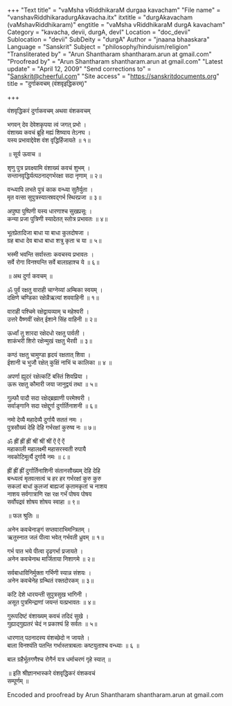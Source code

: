 +++
"Text title" = "vaMsha vRiddhikaraM durgaa kavacham"
"File name" = "vanshavRiddhikaradurgAkavacha.itx"
itxtitle = "durgAkavacham (vaMshavRiddhikaram)"
engtitle = "vaMsha vRiddhikaraM durgA kavacham"
Category = "kavacha, devii, durgA, devI"
Location = "doc_devii"
Sublocation = "devii"
SubDeity = "durgA"
Author = "jnaana bhaaskara"
Language = "Sanskrit"
Subject = "philosophy/hinduism/religion"
"Transliterated by" = "Arun Shantharam shantharam.arun  at  gmail.com"
"Proofread by" = "Arun Shantharam shantharam.arun  at  gmail.com"
"Latest update" = "April 12, 2009"
"Send corrections to" = "Sanskrit@cheerful.com"
"Site access" = "https://sanskritdocuments.org"
title = "दुर्गाकवचम् (वंशवृइद्धिकरम्)"

+++
  
 वंशवृद्धिकरं दुर्गाकवचम् अथवा वंशकवचम्   
  
भगवन् देव देवेशकृपया त्वं जगत् प्रभो ।  
वंशाख्य कवचं ब्रूहि मह्यं शिष्याय तेऽनघ ।  
यस्य प्रभावाद्देवेश वंश वृद्धिर्हिजायते ॥ १॥  
  
   ॥ सूर्य ऊवाच ॥  
  
श‍ृणु पुत्र प्रवक्ष्यामि वंशाख्यं कवचं शुभम् ।  
सन्तानवृद्धिर्यत्पठनाद्गर्भरक्षा सदा नृणाम् ॥ २॥  
  
वन्ध्यापि लभते पुत्रं काक वन्ध्या सुतैर्युता ।  
मृत वत्सा सुपुत्रस्यात्स्रवद्गर्भ स्थिरप्रजा ॥ ३॥  
  
अपुष्पा पुष्पिणी यस्य धारणाश्च सुखप्रसूः ।  
कन्या प्रजा पुत्रिणी स्यादेतत् स्तोत्र प्रभावतः ॥ ४॥  
  
भूतप्रेतादिजा बाधा या बाधा कुलदोषजा ।  
ग्रह बाधा देव बाधा बाधा शत्रु कृता च या ॥ ५॥  
  
भस्मी भवन्ति सर्वास्ताः कवचस्य प्रभावतः ।  
सर्वे रोगा विनश्यन्ति सर्वे बालग्रहाश्च ये ॥ ६॥  
  
   ॥ अथ दुर्गा कवचम् ॥  
  
ॐ पुर्वं रक्षतु वाराही चाग्नेय्यां अम्बिका स्वयम् ।  
दक्षिणे चण्डिका रक्षेन्नैऋत्यां शववाहिनी ॥ १॥  
  
वाराही पश्चिमे रक्षेद्वायव्याम् च महेश्वरी ।  
उत्तरे वैष्णवीं रक्षेत् ईशाने सिंह वाहिनी ॥ २॥  
  
ऊर्ध्वां तु शारदा रक्षेदधो रक्षतु पार्वती ।  
शाकंभरी शिरो रक्षेन्मुखं रक्षतु भैरवी ॥ ३॥  
  
कण्ठं रक्षतु चामुण्डा हृदयं रक्षतात् शिवा ।  
ईशानी च भुजौ रक्षेत् कुक्षिं नाभिं च कालिका ॥ ४ ॥  
  
अपर्णा ह्युदरं रक्षेत्कटिं बस्तिं शिवप्रिया ।  
ऊरू रक्षतु कौमारी जया जानुद्वयं तथा ॥ ५॥  
  
गुल्फौ पादौ सदा रक्षेद्ब्रह्माणी परमेश्वरी ।  
सर्वाङ्गानि सदा रक्षेद्दुर्गा दुर्गार्तिनाशनी ॥ ६॥  
  
नमो देव्यै महादेव्यै दुर्गायै सततं नमः ।  
पुत्रसौख्यं देहि देहि गर्भरक्षां कुरुष्व नः ॥ ७॥  
  
ॐ ह्रीं ह्रीं ह्रीं श्रीं श्रीं श्रीं ऐं ऐं ऐं  
महाकाली महालक्ष्मी महासरस्वती रुपायै  
नवकोटिमूर्त्यै दुर्गायै नमः ॥ ८॥  
  
ह्रीं ह्रीं ह्रीं दुर्गार्तिनाशिनी संतानसौख्यम् देहि देहि  
बन्ध्यत्वं मृतवत्सत्वं च हर हर गर्भरक्षां कुरु कुरु  
सकलां बाधां कुलजां बाह्यजां कृतामकृतां च नाशय  
नाशय सर्वगात्राणि रक्ष रक्ष गर्भं पोषय पोषय  
सर्वोपद्रवं शोषय शोषय स्वाहा ॥ ९॥  
  
   ॥ फल श्रुतिः ॥  
  
अनेन कवचेनाङ्गं सप्तवाराभिमन्त्रितम् ।  
ऋतुस्नात जलं पीत्वा भवेत् गर्भवती ध्रुवम् ॥ १॥  
  
गर्भ पात भये पीत्वा दृढगर्भा प्रजायते ।  
अनेन कवचेनाथ मार्जिताया निशागमे ॥ २॥  
  
सर्वबाधाविनिर्मुक्ता गर्भिणी स्यान्न संशयः ।  
अनेन कवचेनेह ग्रन्थितं रक्तदोरकम् ॥ ३॥  
  
कटि देशे धारयन्ती सुपुत्रसुख भागिनी ।  
असूत पुत्रमिन्द्राणां जयन्तं यत्प्रभावतः ॥ ४॥  
  
गुरूपदिष्टं वंशाख्यम् कवचं तदिदं सुखे ।  
गुह्याद्गुह्यतरं चेदं न प्रकाश्यं हि सर्वतः ॥ ५॥  
  
धारणात् पठनादस्य वंशच्छेदो न जायते ।  
बाला विनश्यंति पतन्ति गर्भास्तत्राबलाः कष्टयुताश्च वन्ध्याः ॥ ६ ॥  
  
बाल ग्रहैर्भूतगणैश्च रोगैर्न यत्र धर्माचरणं गृहे स्यात् ॥  
  
॥ इति श्रीज्ञानभास्करे वंशवृद्धिकरं वंशकवचं  
सम्पूर्णम् ॥  
  
  
Encoded and proofread by Arun Shantharam shantharam.arun at gmail.com  
  
  
